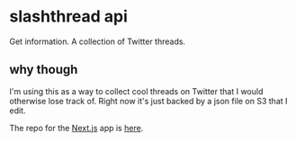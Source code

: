 # slashthread api
Get information. A collection of Twitter threads.

## why though
I'm using this as a way to collect cool threads on Twitter that I would otherwise lose track of. Right now it's just backed by a json file on S3 that I edit.

The repo for the [Next.js](https://zeit.co/blog/next) app is [here](https://github.com/JackWReid/slashthread).
